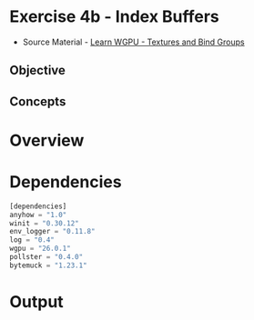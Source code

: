 # Exercise 4b - Index Buffers
* Source Material - [Learn WGPU - Textures and Bind Groups](https://sotrh.github.io/learn-wgpu/beginner/tutorial5-textures/)
## Objective

## Concepts

# Overview

# Dependencies
```rust
[dependencies]
anyhow = "1.0"
winit = "0.30.12"
env_logger = "0.11.8"
log = "0.4"
wgpu = "26.0.1"
pollster = "0.4.0"
bytemuck = "1.23.1"
```
# Output